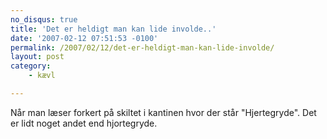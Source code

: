 ```yaml
---
no_disqus: true
title: 'Det er heldigt man kan lide involde..'
date: '2007-02-12 07:51:53 -0100'
permalink: /2007/02/12/det-er-heldigt-man-kan-lide-involde/
layout: post
category:
    - kævl

---
```

Når man læser forkert på skiltet i kantinen hvor der står "Hjertegryde". Det er lidt noget andet end hjortegryde.
